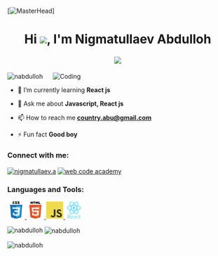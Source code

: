 [![MasterHead](https://hackernoon.com/images/1*KBGdMaU_emZX4XR1AvkD4A.gif)]

<h1 align="center"> Hi
  <img src="https://media.giphy.com/media/hvRJCLFzcasrR4ia7z/giphy.gif" width="28">, I'm Nigmatullaev Abdulloh</h1>
<h3 align="center"> <img src="https://readme-typing-svg.herokuapp.com?color=0357F7&lines=Front+End+Developer+%3A)" /> </h3>
<img align="right" alt="Coding" width="400" src="https://i.pinimg.com/originals/50/83/e0/5083e0a2a7dcaae07c142e8b87036a27.gif" />

<p align="left"> <img src="https://komarev.com/ghpvc/?username=nabdulloh&label=Profile%20views&color=0e75b6&style=flat" alt="nabdulloh" /> </p>

- 🌱 I’m currently learning **React js**

- 💬 Ask me about **Javascript, React js**

- 📫 How to reach me **country.abu@gmail.com**

- ⚡ Fun fact **Good boy**

<h3 align="left">Connect with me:</h3>
<p align="left">
<a href="https://instagram.com/nigmatullaev.a" target="blank"><img align="center" src="https://raw.githubusercontent.com/rahuldkjain/github-profile-readme-generator/master/src/images/icons/Social/instagram.svg" alt="nigmatullaev.a" height="30" width="40" /></a>
<a href="https://www.youtube.com/channel/UCrhX1PGbt1KQaRs1Kwh6Q7g" target="blank"><img align="center" src="https://raw.githubusercontent.com/rahuldkjain/github-profile-readme-generator/master/src/images/icons/Social/youtube.svg" alt="web code academy" height="30" width="40" /></a>
</p>

<h3 align="left">Languages and Tools:</h3>
<p align="left"> <a href="https://www.w3schools.com/css/" target="_blank" rel="noreferrer"> <img src="https://raw.githubusercontent.com/devicons/devicon/master/icons/css3/css3-original-wordmark.svg" alt="css3" width="40" height="40"/> </a> <a href="https://www.w3.org/html/" target="_blank" rel="noreferrer"> <img src="https://raw.githubusercontent.com/devicons/devicon/master/icons/html5/html5-original-wordmark.svg" alt="html5" width="40" height="40"/> </a> <a href="https://developer.mozilla.org/en-US/docs/Web/JavaScript" target="_blank" rel="noreferrer"> <img src="https://raw.githubusercontent.com/devicons/devicon/master/icons/javascript/javascript-original.svg" alt="javascript" width="40" height="40"/> </a> <a href="https://reactjs.org/" target="_blank" rel="noreferrer"> <img src="https://raw.githubusercontent.com/devicons/devicon/master/icons/react/react-original-wordmark.svg" alt="react" width="40" height="40"/> </a> </p>

<p><img align="left" src="https://github-readme-stats.vercel.app/api/top-langs?username=nabdulloh&show_icons=true&locale=en&layout=compact" alt="nabdulloh" /></p>

<p>&nbsp;<img align="center" src="https://github-readme-stats.vercel.app/api?username=nabdulloh&show_icons=true&locale=en" alt="nabdulloh" /></p>

<p><img align="center" src="https://github-readme-streak-stats.herokuapp.com/?user=nabdulloh&" alt="nabdulloh" /></p>

